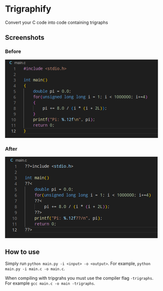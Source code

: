 # Trigraphify
Convert your C code into code containing trigraphs

## Screenshots
### Before
![Before Screenshot](screenshots/before.png)
### After
![After Screenshot](screenshots/after.png)


## How to use
Simply run `python main.py -i <input> -o <output>`. For example, `python main.py -i main.c -o main.c`.

When compiling with tripgrahs you must use the compiler flag `-trigraphs`. For example `gcc main.c -o main -trigraphs`.